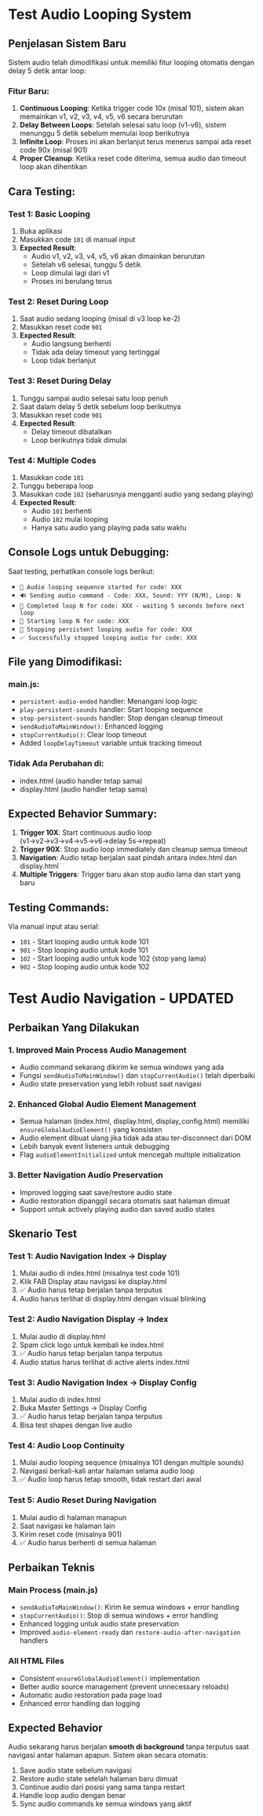 # Test Audio Looping System

## Penjelasan Sistem Baru

Sistem audio telah dimodifikasi untuk memiliki fitur looping otomatis dengan delay 5 detik antar loop:

### Fitur Baru:
1. **Continuous Looping**: Ketika trigger code 10x (misal 101), sistem akan memainkan v1, v2, v3, v4, v5, v6 secara berurutan
2. **Delay Between Loops**: Setelah selesai satu loop (v1-v6), sistem menunggu 5 detik sebelum memulai loop berikutnya
3. **Infinite Loop**: Proses ini akan berlanjut terus menerus sampai ada reset code 90x (misal 901)
4. **Proper Cleanup**: Ketika reset code diterima, semua audio dan timeout loop akan dihentikan

## Cara Testing:

### Test 1: Basic Looping
1. Buka aplikasi
2. Masukkan code `101` di manual input
3. **Expected Result**: 
   - Audio v1, v2, v3, v4, v5, v6 akan dimainkan berurutan
   - Setelah v6 selesai, tunggu 5 detik
   - Loop dimulai lagi dari v1
   - Proses ini berulang terus

### Test 2: Reset During Loop
1. Saat audio sedang looping (misal di v3 loop ke-2)
2. Masukkan reset code `901`
3. **Expected Result**:
   - Audio langsung berhenti
   - Tidak ada delay timeout yang tertinggal
   - Loop tidak berlanjut

### Test 3: Reset During Delay
1. Tunggu sampai audio selesai satu loop penuh
2. Saat dalam delay 5 detik sebelum loop berikutnya
3. Masukkan reset code `901`
4. **Expected Result**:
   - Delay timeout dibatalkan
   - Loop berikutnya tidak dimulai

### Test 4: Multiple Codes
1. Masukkan code `101`
2. Tunggu beberapa loop
3. Masukkan code `102` (seharusnya mengganti audio yang sedang playing)
4. **Expected Result**:
   - Audio `101` berhenti
   - Audio `102` mulai looping
   - Hanya satu audio yang playing pada satu waktu

## Console Logs untuk Debugging:

Saat testing, perhatikan console logs berikut:
- `🚀 Audio looping sequence started for code: XXX`
- `🔊 Sending audio command - Code: XXX, Sound: YYY (N/M), Loop: N`
- `🔄 Completed loop N for code: XXX - waiting 5 seconds before next loop`
- `🔁 Starting loop N for code: XXX`
- `🛑 Stopping persistent looping audio for code: XXX`
- `✅ Successfully stopped looping audio for code: XXX`

## File yang Dimodifikasi:

### main.js:
- `persistent-audio-ended` handler: Menangani loop logic
- `play-persistent-sounds` handler: Start looping sequence
- `stop-persistent-sounds` handler: Stop dengan cleanup timeout
- `sendAudioToMainWindow()`: Enhanced logging
- `stopCurrentAudio()`: Clear loop timeout
- Added `loopDelayTimeout` variable untuk tracking timeout

### Tidak Ada Perubahan di:
- index.html (audio handler tetap sama)
- display.html (audio handler tetap sama)

## Expected Behavior Summary:

1. **Trigger 10X**: Start continuous audio loop (v1→v2→v3→v4→v5→v6→delay 5s→repeat)
2. **Trigger 90X**: Stop audio loop immediately dan cleanup semua timeout
3. **Navigation**: Audio tetap berjalan saat pindah antara index.html dan display.html
4. **Multiple Triggers**: Trigger baru akan stop audio lama dan start yang baru

## Testing Commands:

Via manual input atau serial:
- `101` - Start looping audio untuk kode 101
- `901` - Stop looping audio untuk kode 101
- `102` - Start looping audio untuk kode 102 (stop yang lama)
- `902` - Stop looping audio untuk kode 102

# Test Audio Navigation - UPDATED

## Perbaikan Yang Dilakukan

### 1. Improved Main Process Audio Management
- Audio command sekarang dikirim ke semua windows yang ada
- Fungsi `sendAudioToMainWindow()` dan `stopCurrentAudio()` telah diperbaiki
- Audio state preservation yang lebih robust saat navigasi

### 2. Enhanced Global Audio Element Management
- Semua halaman (index.html, display.html, display_config.html) memiliki `ensureGlobalAudioElement()` yang konsisten
- Audio element dibuat ulang jika tidak ada atau ter-disconnect dari DOM
- Lebih banyak event listeners untuk debugging
- Flag `audioElementInitialized` untuk mencegah multiple initialization

### 3. Better Navigation Audio Preservation
- Improved logging saat save/restore audio state
- Audio restoration dipanggil secara otomatis saat halaman dimuat
- Support untuk actively playing audio dan saved audio states

## Skenario Test

### Test 1: Audio Navigation Index → Display
1. Mulai audio di index.html (misalnya test code 101)
2. Klik FAB Display atau navigasi ke display.html
3. ✅ Audio harus tetap berjalan tanpa terputus
4. Audio harus terlihat di display.html dengan visual blinking

### Test 2: Audio Navigation Display → Index
1. Mulai audio di display.html 
2. Spam click logo untuk kembali ke index.html
3. ✅ Audio harus tetap berjalan tanpa terputus
4. Audio status harus terlihat di active alerts index.html

### Test 3: Audio Navigation Index → Display Config
1. Mulai audio di index.html
2. Buka Master Settings → Display Config
3. ✅ Audio harus tetap berjalan tanpa terputus
4. Bisa test shapes dengan live audio

### Test 4: Audio Loop Continuity
1. Mulai audio looping sequence (misalnya 101 dengan multiple sounds)
2. Navigasi berkali-kali antar halaman selama audio loop
3. ✅ Audio loop harus tetap smooth, tidak restart dari awal

### Test 5: Audio Reset During Navigation
1. Mulai audio di halaman manapun
2. Saat navigasi ke halaman lain
3. Kirim reset code (misalnya 901)
4. ✅ Audio harus berhenti di semua halaman

## Perbaikan Teknis

### Main Process (main.js)
- `sendAudioToMainWindow()`: Kirim ke semua windows + error handling
- `stopCurrentAudio()`: Stop di semua windows + error handling  
- Enhanced logging untuk audio state preservation
- Improved `audio-element-ready` dan `restore-audio-after-navigation` handlers

### All HTML Files
- Consistent `ensureGlobalAudioElement()` implementation
- Better audio source management (prevent unnecessary reloads)
- Automatic audio restoration pada page load
- Enhanced error handling dan logging

## Expected Behavior
Audio sekarang harus berjalan **smooth di background** tanpa terputus saat navigasi antar halaman apapun. Sistem akan secara otomatis:

1. Save audio state sebelum navigasi
2. Restore audio state setelah halaman baru dimuat
3. Continue audio dari posisi yang sama tanpa restart
4. Handle loop audio dengan benar
5. Sync audio commands ke semua windows yang aktif 